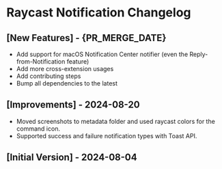 # Raycast Notification Changelog

## [New Features] - {PR_MERGE_DATE}

- Add support for macOS Notification Center notifier (even the Reply-from-Notification feature)
- Add more cross-extension usages
- Add contributing steps
- Bump all dependencies to the latest

## [Improvements] - 2024-08-20

- Moved screenshots to metadata folder and used raycast colors for the command icon.
- Supported success and failure notification types with Toast API.

## [Initial Version] - 2024-08-04
